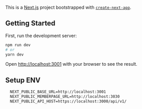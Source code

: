 This is a [Next.js](https://nextjs.org/) project bootstrapped with [`create-next-app`](https://github.com/vercel/next.js/tree/canary/packages/create-next-app).

## Getting Started

First, run the development server:

```bash
npm run dev
# or
yarn dev
```

Open [http://localhost:3001](http://localhost:3001) with your browser to see the result.

## Setup ENV
```diff
  NEXT_PUBLIC_BASE_URL=http://localhost:3001
  NEXT_PUBLIC_MEMBERPAGE_URL=http://localhost:3030
  NEXT_PUBLIC_API_HOST=https://localhost:3000/api/v1/
```